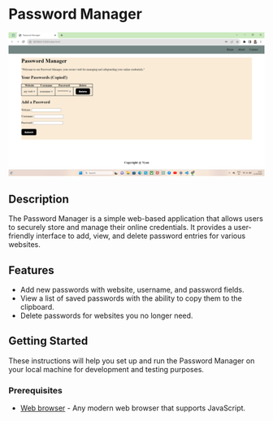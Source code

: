 # Password Manager

![Password Manager Logo](screenshot.png)

## Description

The Password Manager is a simple web-based application that allows users to securely store and manage their online credentials. It provides a user-friendly interface to add, view, and delete password entries for various websites.

## Features

- Add new passwords with website, username, and password fields.
- View a list of saved passwords with the ability to copy them to the clipboard.
- Delete passwords for websites you no longer need.

## Getting Started

These instructions will help you set up and run the Password Manager on your local machine for development and testing purposes.

### Prerequisites

- [Web browser](https://www.google.com/chrome/) - Any modern web browser that supports JavaScript.
